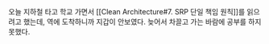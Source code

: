 오늘 지하철 타고 학교 가면서 [[Clean Architecture#7. SRP 단일 책임 원칙]]를 읽으려고 했는데, 역에 도착하니까 지갑이 안보였다. 늦어서 차끌고 가는 바람에 공부를 하지 못했다.